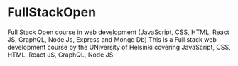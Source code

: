 # FullStackOpen
Full Stack Open course in web development (JavaScript, CSS, HTML, React  JS, GraphQL, Node Js, Express and Mongo Db)
This is a Full stack web development course by the UNiversity of Helsinki covering JavaScript, CSS, HTML, React  JS, GraphQL, Node JS
